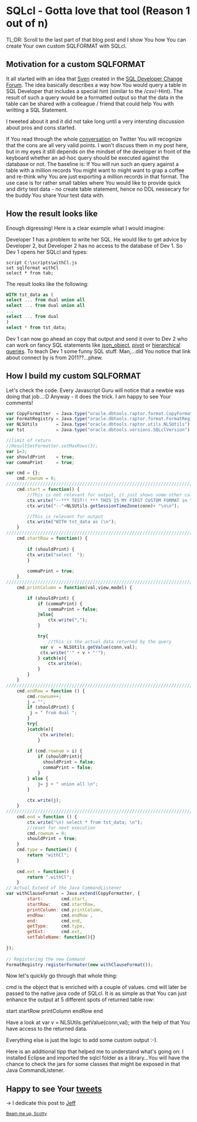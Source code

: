 # SQLcl - Gotta love that tool (Reason 1 out of n)

TL;DR: Scroll to the last part of that blog post and I show You how You can create Your own custom SQLFORMAT with SQLcl. 

## Motivation for a custom SQLFORMAT
It all started with an idea that [Sven](https://svenweller.wordpress.com/) created in the [SQL Developer Change Forum](https://apex.oracle.com/pls/apex/f?p=43135:7:9503816231429::NO:RP,7:P7_ID:46941). The idea basically describes a way how You would query a table in SQL Developer that includes a special hint (similar to the /*csv*/-Hint). The result of such a query would be a formatted output so that the data in the table can be shared with a colleague / friend that could help You with writting a SQL Statement.

I tweeted about it and it did not take long until a very intersting discussion about pros and cons started.

If You read through the whole [conversation](https://twitter.com/gassenmj/status/1059849697777672193) on Twitter You will recognize that the cons are all very valid points. I won't discuss them in my post here, but in my eyes it still depends on the mindset of the developer in front of the keyboard whether an ad-hoc query should be executed against the database or not. The baseline is: If You will run such an query against a table with a million records You might want to might want to grap a coffee and re-think why You are just exporting a million records in that format. The use case is for rather small tables where You would like to provide quick and dirty test data - no create table statement, hence no DDL nessecary for the buddy You share Your test data with.

## How the result looks like
Enough digressing! Here is a clear example what I would imagine:

Developer 1 has a problem to write her SQL. He would like to get advice by Developer 2, but Developer 2 has no access to the database of Dev 1. So Dev 1 opens her SQLcl and types:

```
script C:\scripts\withCl.js
set sqlformat withCl
select * from tab;
```

The result looks like the following:
```sql
WITH tst_data as (
select ... from dual union all 
select ... from dual union all 
...
select ... from dual 
)
select * from tst_data;
```
Dev 1 can now go ahead an copy that output and send it over to Dev 2 who can work on fancy SQL statements like [json_object](https://docs.oracle.com/en/database/oracle/oracle-database/12.2/adjsn/generation.html#GUID-1084A518-A44A-4654-A796-C1DD4D8EC2AA), [pivot](https://blogs.oracle.com/sql/how-to-convert-rows-to-columns-and-back-again-with-sql-aka-pivot-and-unpivot) or [hierarchical queries](https://asktom.oracle.com/pls/apex/f?p=100:11:0::::P11_QUESTION_ID:489772591421). To teach Dev 1 some funny SQL stuff.
Man,...did You notice that link about connect by is from 2011??...phew.

## How I build my custom SQLFORMAT
 Let's check the code. Every Javascript Guru will notice that a newbie was doing that job...:D
 Anyway - it does the trick. I am happy to see Your comments!

```javascript
var CopyFormatter  = Java.type("oracle.dbtools.raptor.format.CopyFormatter")
var FormatRegistry = Java.type("oracle.dbtools.raptor.format.FormatRegistry")
var NLSUtils       = Java.type("oracle.dbtools.raptor.utils.NLSUtils");
var tst            = Java.type("oracle.dbtools.versions.SQLclVersion");

//limit of return
//ResultSetFormatter.setMaxRows(3);
var i=3;
var shouldPrint    = true;
var commaPrint     = true;

var cmd = {};
	cmd.rownum = 0;
////////////////////////////////////////////////////////////////////////////////////////////////////////////
	cmd.start = function() { 
	    //This is not relevant for output, it just shows some other calls to the hook
		ctx.write("--*** TEST!! *** THIS IS MY FIRST CUSTOM FORMAT in " + tst.getSQLclVersion() + "\n\n"); 
		ctx.write("--"+NLSUtils.getSessionTimeZone(conn)+ "\n\n");

		//This is relevant for output
	    ctx.write("WITH tst_data as (\n");
	}
////////////////////////////////////////////////////////////////////////////////////////////////////////////
	cmd.startRow = function() { 
	    
		if (shouldPrint) {
		ctx.write("select  ");	
		}
		
		commaPrint = true;
	}
////////////////////////////////////////////////////////////////////////////////////////////////////////////
	cmd.printColumn = function(val,view,model) {

	    if (shouldPrint) {	
			if (commaPrint) {
				commaPrint = false;
			}else{
				ctx.write(",");		
			}

			try{
				//this is the actual data returned by the query
			 var v  = NLSUtils.getValue(conn,val);
			 ctx.write("'" + v + "'");
			} catch(e){
				ctx.write(e);
			}
		}
	} 
////////////////////////////////////////////////////////////////////////////////////////////////////////////
	cmd.endRow = function () {
		cmd.rownum++;
		j = "";
		if (shouldPrint) {
		 j = " from dual ";
		}
		try{
		}catch(e){
			 ctx.write(e);
			}
		
		if (cmd.rownum > i) {
			if (shouldPrint){
              shouldPrint = false;
			  commaPrint = false;
			}
		} else {
			j= j + " union all \n";
		}
		
		ctx.write(j);
	}
////////////////////////////////////////////////////////////////////////////////////////////////////////////
	cmd.end = function () {
		ctx.write("\n) select * from tst_data; \n"); 
		//reset for next execution
		cmd.rownum = 0;
		shouldPrint = true;
	}
    cmd.type = function() {
    	return "withCl";
  	}
 
    cmd.ext = function() {
    	return ".withCl";
  	}
// Actual Extend of the Java CommandListener
var withClauseFormat = Java.extend(CopyFormatter, {
		start: 		 cmd.start,
		startRow: 	 cmd.startRow,
		printColumn: cmd.printColumn,
		endRow: 	 cmd.endRow ,
        end: 		 cmd.end,
        getType: 	 cmd.type,
        getExt: 	 cmd.ext, 
        setTableName: function(){}
 
});
 
// Registering the new Command
FormatRegistry.registerFormater(new withClauseFormat());
```

Now let's quickly go through that whole thing:

cmd is the object that is enriched with a couple of values. cmd will later be passed to the native java code of SQLcl.
It is as simple as that You can just enhance the output at 5 different spots of returned table row:
 
start
startRow
printColumn
endRow
end

Have a look at 
var v  = NLSUtils.getValue(conn,val); 
with the help of that You have access to the returned data.

Everything else is just the logic to add some custom output :-).

Here is an additional tipp that helped me to understand what's going on:
I installed Eclipse and imported the sqlcl folder as a library...You will have the chance to check the jars for some classes that might be exposed in that Java CommandListener. 

## Happy to see Your [tweets](https://twitter.com/gassenmj/)

-> I dedicate this post to [Jeff](https://twitter.com/thatjeffsmith/status/1059850150573731840) 

<sup>[Beam me up, Scotty](https://gassenmj.github.io)<sup>


